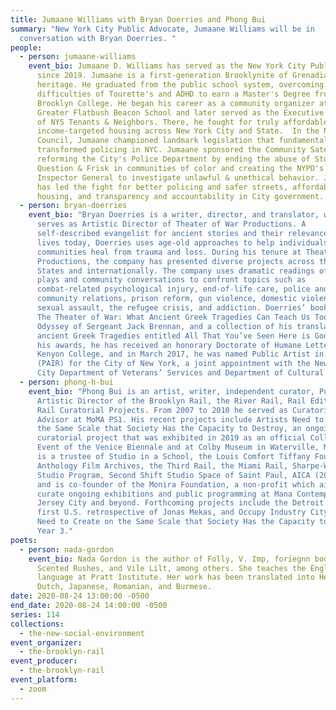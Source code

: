 ```yaml
---
title: Jumaane Williams with Bryan Doerries and Phong Bui
summary: "New York City Public Advocate, Jumaane Williams will be in
  conversation with Bryan Doerries. "
people:
  - person: jumaane-williams
    event_bio: Jumaane D. Williams has served as the New York City Public Advocate
      since 2019. Jumaane is a first-generation Brooklynite of Grenadian
      heritage. He graduated from the public school system, overcoming the
      difficulties of Tourette's and ADHD to earn a Master's Degree from
      Brooklyn College. He began his career as a community organizer at the
      Greater Flatbush Beacon School and later served as the Executive Director
      of NYS Tenants & Neighbors. There, he fought for truly affordable,
      income-targeted housing across New York City and State.  In the NYC
      Council, Jumaane championed landmark legislation that fundamentally
      transformed policing in NYC. Jumaane sponsored the Community Satety Act,
      reforming the City's Police Department by ending the abuse of Stop,
      Question & Frisk in communities of color and creating the NYPD's Office of
      Inspector General to investigate unlawful & unethical behavior. Jumaane
      has led the fight for better policing and safer streets, affordable
      housing, and transparency and accountability in City government.
  - person: bryan-doerries
    event_bio: "Bryan Doerries is a writer, director, and translator, who currently
      serves as Artistic Director of Theater of War Productions. A
      self-described evangelist for ancient stories and their relevance to our
      lives today, Doerries uses age-old approaches to help individuals and
      communities heal from trauma and loss. During his tenure at Theater of War
      Productions, the company has presented diverse projects across the United
      States and internationally. The company uses dramatic readings of seminal
      plays and community conversations to confront topics such as
      combat-related psychological injury, end-of-life care, police and
      community relations, prison reform, gun violence, domestic violence,
      sexual assault, the refugee crisis, and addiction. Doerries’ books include
      The Theater of War: What Ancient Greek Tragedies Can Teach Us Today, The
      Odyssey of Sergeant Jack Brennan, and a collection of his translations of
      ancient Greek Tragedies entitled All That You’ve Seen Here is God. Among
      his awards, he has received an honorary Doctorate of Humane Letters from
      Kenyon College, and in March 2017, he was named Public Artist in Residence
      (PAIR) for the City of New York, a joint appointment with the New York
      City Department of Veterans’ Services and Department of Cultural Affairs."
  - person: phong-h-bui
    event_bio: "Phong Bui is an artist, writer, independent curator, Publisher and
      Artistic Director of the Brooklyn Rail, the River Rail, Rail Editions, and
      Rail Curatorial Projects. From 2007 to 2010 he served as Curatorial
      Advisor at MoMA PS1. His recent projects include Artists Need to Create on
      the Same Scale that Society Has the Capacity to Destroy, an ongoing
      curatorial project that was exhibited in 2019 as an official Collateral
      Event of the Venice Biennale and at Colby Museum in Waterville, Maine. He
      is a trustee of Studio in a School, the Louis Comfort Tiffany Foundation,
      Anthology Film Archives, the Third Rail, the Miami Rail, Sharpe-Walentas
      Studio Program, Second Shift Studio Space of Saint Paul, AICA (2007-2020),
      and is co-founder of the Monira Foundation, a non-profit which aims to
      curate ongoing exhibitions and public programming at Mana Contemporary in
      Jersey City and beyond. Forthcoming projects include the Detroit Rail, the
      first U.S. retrospective of Jonas Mekas, and Occupy Industry City: Artists
      Need to Create on the Same Scale that Society Has the Capacity to Destroy,
      Year 3."
poets:
  - person: nada-gordon
    event_bio: Nada Gordon is the author of Folly, V. Imp, foriegnn bodie, Swoon,
      Scented Rushes, and Vile Lilt, among others. She teaches the English
      language at Pratt Institute. Her work has been translated into Hebrew,
      Dutch, Japanese, Romanian, and Burmese.
date: 2020-08-24 13:00:00 -0500
end_date: 2020-08-24 14:00:00 -0500
series: 114
collections:
  - the-new-social-environment
event_organizer:
  - the-brooklyn-rail
event_producer:
  - the-brooklyn-rail
event_platform:
  - zoom
---
```

